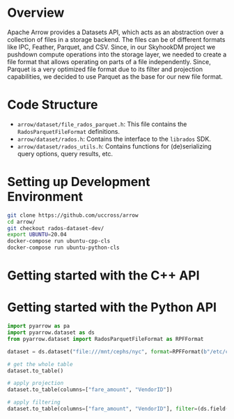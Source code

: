 # Overview

Apache Arrow provides a Datasets API, which acts as an abstraction over a collection of files in a
storage backend. The files can be of different formats like IPC, Feather, Parquet, and CSV. Since, in
our SkyhookDM project we pushdown compute operations into the storage layer, we needed to create a file format that allows operating on parts of a file independently. Since, Parquet is a very optimized file format due to its filter and projection capabilities, we decided to use Parquet as the base for our new file format.

# Code Structure

* `arrow/dataset/file_rados_parquet.h`: This file contains the `RadosParquetFileFormat` definitions.
* `arrow/dataset/rados.h`: Contains the interface to the `librados` SDK.
* `arrow/dataset/rados_utils.h`: Contains functions for (de)serializing query options, query results, etc.

# Setting up Development Environment

```bash
git clone https://github.com/uccross/arrow
cd arrow/
git checkout rados-dataset-dev/ 
export UBUNTU=20.04
docker-compose run ubuntu-cpp-cls
docker-compose run ubuntu-python-cls
```

# Getting started with the C++ API



# Getting started with the Python API

```python
import pyarrow as pa
import pyarrow.dataset as ds
from pyarrow.dataset import RadosParquetFileFormat as RPFFormat

dataset = ds.dataset("file:///mnt/cephs/nyc", format=RPFFormat(b"/etc/ceph/ceph.conf"))

# get the whole table
dataset.to_table()

# apply projection
dataset.to_table(columns=["fare_amount", "VendorID"])

# apply filtering
dataset.to_table(columns=["fare_amount", "VendorID"], filter=(ds.field("fare_amount") > 100.0)
```